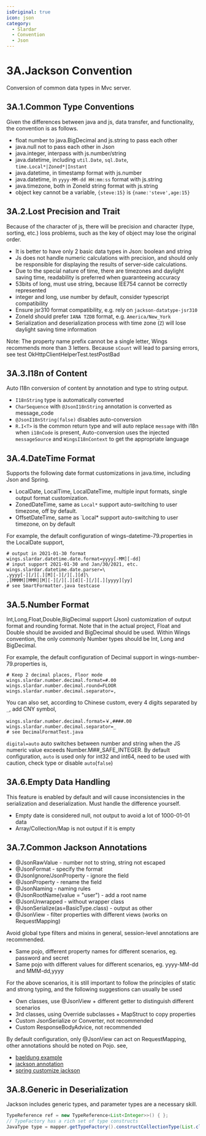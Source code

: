 ```yaml
---
isOriginal: true
icon: json
category:
  - Slardar
  - Convention
  - Json
---
```


# 3A.Jackson Convention

Conversion of common data types in Mvc server.

## 3A.1.Common Type Conventions

Given the differences between java and js, data transfer, and functionality, the convention is as follows.

* float number to java.BigDecimal and js.string to pass each other
* java.null not to pass each other in Json
* java.integer, interpass with js.number/string
* java.datetime, including `util.Date`, `sql.Date`, `time.Local*|Zoned*|Instant`
* java.datetime, in timestamp format with js.number
* java.datetime, in `yyyy-MM-dd HH:mm:ss` format with js.string
* java.timezone, both in ZoneId string format with js.string
* object key cannot be a variable, `{steve:15}` is `{name:'steve',age:15}`

## 3A.2.Lost Precision and Trait

Because of the character of js, there will be precision and character (type, sorting, etc.) loss problems,
such as the key of object may lose the original order.

* It is better to have only 2 basic data types in Json: boolean and string
* Js does not handle numeric calculations with precision, and should only be
  responsible for displaying the results of server-side calculations.
* Due to the special nature of time, there are timezones and daylight saving time,
  readability is preferred when guaranteeing accuracy
* 53bits of long, must use string, because IEE754 cannot be correctly represented
* integer and long, use number by default, consider typescript compatibility
* Ensure jsr310 format compatibility, e.g. rely on `jackson-datatype-jsr310`
* ZoneId should prefer `IANA TZDB` format, e.g. `America/New_York`
* Serialization and deserialization process with time zone (`Z`) will lose daylight saving time information

Note: The property name prefix cannot be a single letter, Wings recommends more than 3 letters.
Because `sCount` will lead to parsing errors, see test OkHttpClientHelperTest.testPostBad

## 3A.3.I18n of Content

Auto I18n conversion of content by annotation and type to string output.

* `I18nString` type is automatically converted
* `CharSequence` with `@JsonI18nString` annotation is converted as message_code
* `@JsonI18nString(false)` disables auto-conversion
* `R.I<T>` is the common return type and will auto replace `message` with i18n when `i18nCode` is present,
  Auto-conversion uses the injected `messageSource` and `WingsI18nContext` to get the appropriate language

## 3A.4.DateTime Format

Supports the following date format customizations in java.time, including Json and Spring.

* LocalDate, LocalTime, LocalDateTime, multiple input formats, single output format customization.
* ZonedDateTime, same as `Local*` support auto-switching to user timezone, off by default.
* OffsetDateTime, same as `Local* support auto-switching to user timezone, on by default

For example, the default configuration of wings-datetime-79.properties in the LocalDate support,

```properties
# output in 2021-01-30 format
wings.slardar.datetime.date.format=yyyy[-MM][-dd]
# input support 2021-01-30 and Jan/30/2021, etc.
wings.slardar.datetime.date.parser=\
,yyyy[-][/][.][M][-][/][.][d]\
,[MMMM][MMM][M][-][/][.][d][-][/][.][yyyy][yy]
# see SmartFormatter.java testcase
```

## 3A.5.Number Format

Int,Long,Float,Double,BigDecimal support (Json) customization of output format and rounding format.
Note that in the actual project, Float and Double should be avoided and BigDecimal should be used.
Within Wings convention, the only commonly Number types should be Int, Long and BigDecimal.

For example, the default configuration of Decimal support in wings-number-79.properties is,

```properties
# Keep 2 decimal places, Floor mode
wings.slardar.number.decimal.format=#.00
wings.slardar.number.decimal.round=FLOOR
wings.slardar.number.decimal.separator=,
```

You can also set, according to Chinese custom, every 4 digits separated by `_`, add CNY symbol,

```properties
wings.slardar.number.decimal.format=￥,####.00
wings.slardar.number.decimal.separator=_
# see DecimalFormatTest.java
```

`digital=auto` auto switches between number and string when the JS numeric value exceeds
Number.M##_SAFE_INTEGER. By default configuration, `auto` is used only for int32 and int64,
need to be used with caution, check type or disable `auto`(`false`)

## 3A.6.Empty Data Handling

This feature is enabled by default and will cause inconsistencies in the serialization
and deserialization. Must handle the difference yourself.

* Empty date is considered null, not output to avoid a lot of 1000-01-01 data
* Array/Collection/Map is not output if it is empty

## 3A.7.Common Jackson Annotations

* @JsonRawValue - number not to string, string not escaped
* @JsonFormat - specify the format
* @JsonIgnore/JsonProperty - ignore the field
* @JsonProperty - rename the field
* @JsonNaming - naming rules
* @JsonRootName(value = "user") - add a root name
* @JsonUnwrapped - without wrapper class
* @JsonSerialize(as=BasicType.class) - output as other
* @JsonView - filter properties with different views (works on RequestMapping)

Avoid global type filters and mixins in general, session-level annotations are recommended.

* Same pojo, different property names for different scenarios, eg. password and secret
* Same pojo with different values for different scenarios, eg. yyyy-MM-dd and MMM-dd,yyyy

For the above scenarios, it is still important to follow the principles of static and strong typing,
and the following suggestions can usually be used

* Own classes, use @JsonView + different getter to distinguish different scenarios
* 3rd classes, using Override subclasses + MapStruct to copy properties
* Custom JsonSerialize or Converter, not recommended
* Custom ResponseBodyAdvice, not recommended

By default configuration, only @JsonView can act on RequestMapping, other annotations should be noted on Pojo.
see,

* [baeldung example](https://www.baeldung.com/jackson-annotations)
* [jackson annotation](https://github.com/FasterXML/jackson-annotations/wiki/Jackson-Annotations)
* [spring customize jackson](https://docs.spring.io/spring-boot/docs/3.0.3/reference/htmlsingle/#howto.spring-mvc.customize-jackson-objectmapper)

## 3A.8.Generic in Deserialization

Jackson includes generic types, and parameter types are a necessary skill.

```java
TypeReference ref = new TypeReference<List<Integer>>() { };
// TypeFactory has a rich set of type constructs
JavaType type = mapper.getTypeFactory().constructCollectionType(List.class, Foo.class)
```
